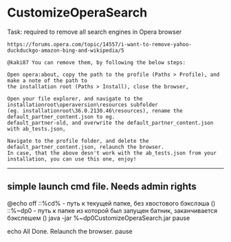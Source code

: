 # CustomizeOperaSearch
Task:
    required to remove all search engines in Opera browser

    https://forums.opera.com/topic/14557/i-want-to-remove-yahoo-duckduckgo-amazon-bing-and-wikipedia/5

    @kaki87 You can remove them, by following the below steps:

    Open opera:about, copy the path to the profile (Paths > Profile), and make a note of the path to
    the installation root (Paths > Install), close the browser,

    Open your file explorer, and navigate to the installationroot\operaversion\resources subfolder
    (eg. installationroot\36.0.2130.46\resources), rename the default_partner_content.json to eg.
    default_partner-old, and overwrite the default_partner_content.json with ab_tests.json,

    Navigate to the profile folder, and delete the default_partner_content.json, relaunch the browser.
    In case, that the above desn't work with the ab_tests.json from your installation, you can use this one, enjoy!

------------------------------------------------------------------------------
simple launch cmd file. Needs admin rights
------------------------------------------------------------------------------
@echo off
::%cd% - путь к текущей папке, без хвостового бэкслэша (\)
::%~dp0 - путь к папке из которой был запущен батник, заканчивается бэкслешем (\)
java -jar %~dp0CustomizeOperaSearch.jar
pause

echo All Done. Relaunch the browser.
pause
